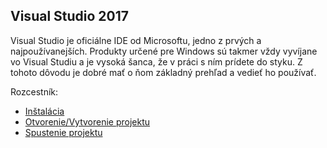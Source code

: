 ## Visual Studio 2017

Visual Studio je oficiálne IDE od Microsoftu, jedno z prvých a najpoužívanejších. Produkty určené pre Windows sú takmer vždy vyvíjane vo Visual Studiu a je vysoká šanca, že v práci s ním prídete do styku. Z tohoto dôvodu je dobré mať o ňom základný prehľad a vedieť ho používať.

Rozcestník:

* [Inštalácia](../visual-studio-2015/installation.md)
* [Otvorenie/Vytvorenie projektu](../visual-studio-2015/compilation.md)
* [Spustenie projektu](../visual-studio-2015/run.md)


